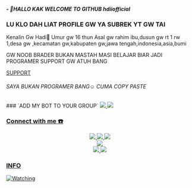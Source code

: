 <h5>- 👋HALLO KAK WELCOME TO GITHUB hdiiofficial</h5>
 <h3>LU KLO DAH LIAT PROFILE GW YA SUBREK YT GW TAI</h3>
<p>
Kenalin Gw Hadi👋
Umur gw 16 thun 
Asal gw rahim ibu,dusun gw rt 1 rw 1,desa gw ,kecamatan gw,kabupaten gw,jawa tengah,indonesia,asia,bumi
</p>
GW NOOB BRADER 
BUKAN MASTAH
MASI BELAJAR BIAR JADI PROGRAMER
SUPPORT GW ATUH BANG 
<p><a href="https://sociabuzz.com/hdiiofficial/tribe">SUPPORT</a></p>
<h6>SAYA BUKAN PROGRAMER BANG☺️ CUMA COPY PASTE</h6>
### `ADD MY BOT TO YOUR GROUP`
<a href="https://t.me/hdiiofficial_bot"><img src="https://img.shields.io/badge/Telegram-%230088cc.svg?&style=for-the-badge&logo=telegram&logoColor=white" />
<a href="https://wa.me/12342221977"><img src="https://img.shields.io/badge/WhatsApp-25D366?style=for-the-badge&logo=whatsapp&logoColor=white" />



### Connect with me ☎️
<p align="center">
  <a href="https://instagram.com/hdiiofficial"><img src="https://img.shields.io/badge/Instagram-E4405F?style=for-the-badge&logo=instagram&logoColor=white"/> 
  <a href="https://wa.me/18773291551"><img src="https://img.shields.io/badge/WhatsApp-25D366?style=for-the-badge&logo=whatsapp&logoColor=white" />
  <a href="https://t.me/hdiiofficial"><img src="https://img.shields.io/badge/Telegram-%230088cc.svg?&style=for-the-badge&logo=telegram&logoColor=white" /> <br>
  <a href="https://youtu.be/WgeItwiifYs"><img src="https://img.shields.io/badge/YouTube-hdiiofficial-ff0000?style=for-the-badge&logo=youtube&logoColor=ff0000&link=https://youtube.com/channel/UCQGj68QT7OTmrpZL2NFVXoQ" /><br>
  <a name=hdiiofficial&label=VIEWS&style=flat-square&color=orange" />
  <a href="https://github.com/hdiiofficial"><img src="https://img.shields.io/badge/-GitHub-black?style=flat-square&logo=github" /> 
  <a href="https://youtube.com/channel/UCQGj68QT7OTmrpZL2NFVXoQ"><img src="https://img.shields.io/youtube/channel/subscribers/UCQGj68QT7OTmrpZL2NFVXoQ?style=social" /> <br>
</p>

### INFO
<p><a href="https://komarev.com/ghpvc/?username=hdiiofficial&color=blue&style=flat-square&label=TOTAL+Views"><img title="Watching" src="https://komarev.com/ghpvc/?username=hdiiofficial&color=blue&style=flat-square&label=TOTAL+View"></a>
</p>


